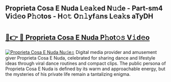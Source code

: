 ## Proprieta Cosa E Nuda L𝚎a𝚔ed N𝚞𝚍e - Part-sm4 Vi𝚍𝚎o P𝚑𝚘tos - H𝚘𝚝 O𝚗𝚕yf𝚊ns L𝚎a𝚔s aTyDH

# <h2><a href="http://kf6a3u1.oniu.top/?m=Proprieta+Cosa+E+Nuda">🔗👉 🔴 Proprieta Cosa E Nuda P𝚑ot𝚘𝚜 V𝚒d𝚎o</a></h2>

[![Proprieta Cosa E Nuda Nu𝚍e𝚜](https://i.imgur.com/0qMVB7G.gif)](http://kf6a3u1.oniu.top/?m=Proprieta+Cosa+E+Nuda)
Digital media provider and amusement giver Proprieta Cosa E Nuda, celebrated for sharing dance and lifestyle ideas through viral dance routines and compact clips. The public persona of Proprieta Cosa E Nuda is defined by its warm and approachable energy, but the mysteries of his private life remain a tantalizing enigma.  
